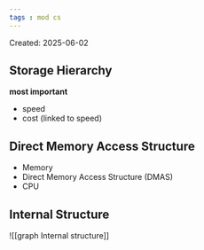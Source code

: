 ```yaml
---
tags : mod cs
---
```

Created: 2025-06-02

## Storage Hierarchy
**most important** 
- speed
- cost (linked to speed)

## Direct Memory Access Structure
- Memory
- Direct Memory Access Structure (DMAS)
- CPU

## Internal Structure
![[graph Internal structure]]